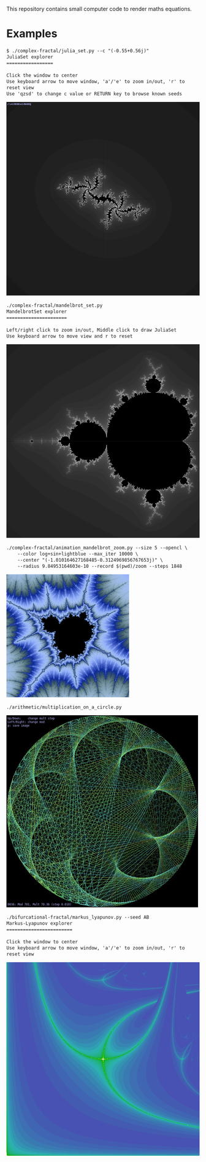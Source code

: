 This repository contains small computer code to render maths equations.

# Examples
```shell
$ ./complex-fractal/julia_set.py --c "(-0.55+0.56j)"
JuliaSet explorer
=================

Click the window to center
Use keyboard arrow to move window, 'a'/'e' to zoom in/out, 'r' to reset view
Use 'qzsd' to change c value or RETURN key to browse known seeds
```
![-0.55+0.56j](render/fractal_julia_set-55.png)

```shell
./complex-fractal/mandelbrot_set.py
MandelbrotSet explorer
======================

Left/right click to zoom in/out, Middle click to draw JuliaSet
Use keyboard arrow to move view and r to reset
```
![mandelbrot set](render/fractal_mandelbrot_set.png)

```shell
./complex-fractal/animation_mandelbrot_zoom.py --size 5 --opencl \
	--color log+sin+lightblue --max_iter 10000 \
	--center "(-1.010164627168485-0.3124969856767653j)" \
	--radius 9.84953164603e-10 --record $(pwd)/zoom --steps 1848
```
![mandelbrot zoom](render/fractal_mandelbrot_set_zoom.gif)

```shell
./arithmetic/multiplication_on_a_circle.py
```
![multiplication on a circle](render/multiplication_circle.jpg)

```shell
./bifurcational-fractal/markus_lyapunov.py --seed AB
Markus-Lyapunov explorer
========================

Click the window to center
Use keyboard arrow to move window, 'a'/'e' to zoom in/out, 'r' to reset view
```
![AB](render/fractal_markus_lyapunov-AB.png)
